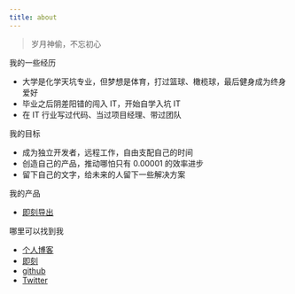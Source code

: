 ```yaml
---
title: about
---
```


> 岁月神偷，不忘初心

我的一些经历

- 大学是化学天坑专业，但梦想是体育，打过篮球、橄榄球，最后健身成为终身爱好
- 毕业之后阴差阳错的闯入 IT，开始自学入坑 IT
- 在 IT 行业写过代码、当过项目经理、带过团队

我的目标

- 成为独立开发者，远程工作，自由支配自己的时间
- 创造自己的产品，推动哪怕只有 0.00001 的效率进步
- 留下自己的文字，给未来的人留下一些解决方案

我的产品

- [即刻导出](https://jike-export.wujieli.com/)

哪里可以找到我

- [个人博客](https://www.wujieli.top/)
- [即刻](https://web.okjike.com/me)
- [github](https://github.com/wujieli0207)
- [Twitter](https://x.com/li_wujie)
